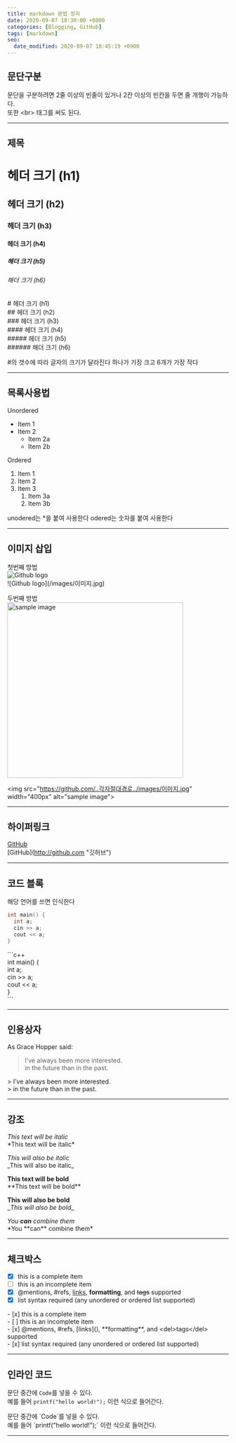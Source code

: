 ```yaml
---
title: markdown 문법 정리
date: 2020-09-07 18:30:00 +0800
categories: [Blogging, GitHub]
tags: [markdown]
seo:
  date_modified: 2020-09-07 18:45:19 +0900
---
```


## 문단구분
문단을 구분하려면 2줄 이상의 빈줄이 있거나 2칸 이상의 빈칸을 두면 줄 개행이 가능하다.  
또한 \<br> 태그를 써도 된다.

---
## 제목

# 헤더 크기 (h1) 
## 헤더 크기 (h2) 
### 헤더 크기 (h3) 
#### 헤더 크기 (h4) 
##### 헤더 크기 (h5) 
###### 해더 크기 (h6)


\# 헤더 크기 (h1)   
\## 헤더 크기 (h2)  
\### 헤더 크기 (h3)  
\#### 헤더 크기 (h4)  
\##### 헤더 크기 (h5)  
\###### 해더 크기 (h6) 

#의 갯수에 따라 글자의 크기가 달라진다 하나가 가장 크고 6개가 가장 작다

---

## 목록사용법

Unordered 
* Item 1 
* Item 2 
    * Item 2a 
    * Item 2b 

Ordered 
1. Item 1 
2. Item 2 
3. Item 3 
    1. Item 3a 
    2. Item 3b
    
unodered는 *을 붙여 사용한다
odered는 숫자를 붙여 사용한다

---

## 이미지 삽입


첫번째 방법  
![Github logo](/images/이미지.jpg)  
\![Github logo]\(/images/이미지.jpg)  



두번째 방법  
<img src="https://github.com/..각자절대경로../images/이미지.jpg" width="400px" alt="sample image">  

\<img src="https://github.com/..각자절대경로../images/이미지.jpg" width="400px" alt="sample image">  

---

## 하이퍼링크


[GitHub](http://github.com "깃허브")  
\[GitHub](http://github.com "깃허브")

---

## 코드 블록


해당 언어를 쓰면 인식한다
```C++ 
int main() {
  int a;
  cin >> a;
  cout << a;
}
```   
\`\`\`c++  
int main() {  
  int a;  
  cin >> a;  
  cout << a;  
}  
\`\`\`

---

## 인용상자


As Grace Hopper said: 

> I’ve always been more interested.  
> in the future than in the past.

\> I’ve always been more interested.  
\> in the future than in the past.

---

## 강조


*This text will be italic*  
\*This text will be italic*  

_This will also be italic_  
\_This will also be italic_  

**This text will be bold**   
\*\*This text will be bold**  

__This will also be bold__  
\__This will also be bold__ 

*You **can** combine them*  
\*You \*\*can** combine them*


---

## 체크박스


- [x] this is a complete item 
- [ ] this is an incomplete item 
- [x] @mentions, #refs, [links](), **formatting**, and <del>tags</del> supported 
- [x] list syntax required (any unordered or ordered list supported)

\- [x] this is a complete item  
\- [ ] this is an incomplete item  
\- [x] @mentions, #refs, \[links](), \*\*formatting**, and \<del>tags\</del> supported  
\- [x] list syntax required (any unordered or ordered list supported)  

---

## 인라인 코드


문단 중간에 `Code`를 넣을 수 있다.  
예를 들어 `printf("hello world!");` 이런 식으로 들어간다.

문단 중간에 \`Code\`를 넣을 수 있다.  
예를 들어 \`printf("hello world!");\` 이런 식으로 들어간다.

---

